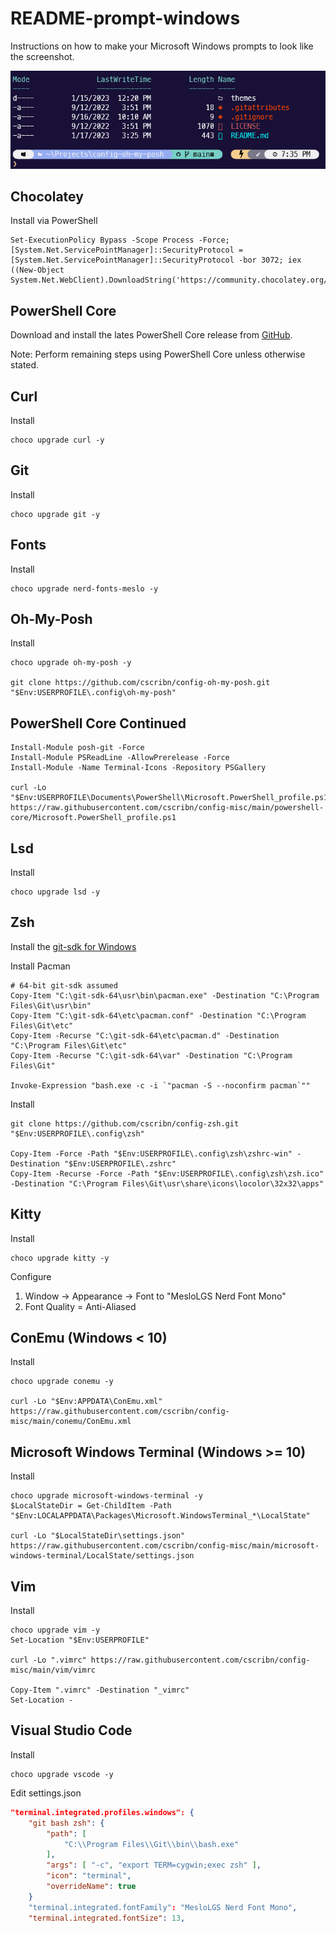 # README-prompt-windows

Instructions on how to make your Microsoft Windows prompts to look like the screenshot.

![prompt](./images/prompt.png)

## Chocolatey

Install via PowerShell

```pwsh
Set-ExecutionPolicy Bypass -Scope Process -Force; [System.Net.ServicePointManager]::SecurityProtocol = [System.Net.ServicePointManager]::SecurityProtocol -bor 3072; iex ((New-Object System.Net.WebClient).DownloadString('https://community.chocolatey.org/install.ps1'))
```

## PowerShell Core

Download and install the lates PowerShell Core release from [GitHub](https://github.com/PowerShell/PowerShell/releases).

Note: Perform remaining steps using PowerShell Core unless otherwise stated.

## Curl

Install

```pwsh
choco upgrade curl -y
```

## Git

Install

```pwsh
choco upgrade git -y
```

## Fonts

Install

```pwsh
choco upgrade nerd-fonts-meslo -y
```

## Oh-My-Posh

Install

```pwsh
choco upgrade oh-my-posh -y

git clone https://github.com/cscribn/config-oh-my-posh.git  "$Env:USERPROFILE\.config\oh-my-posh"
```

## PowerShell Core Continued

```pwsh
Install-Module posh-git -Force
Install-Module PSReadLine -AllowPrerelease -Force
Install-Module -Name Terminal-Icons -Repository PSGallery

curl -Lo "$Env:USERPROFILE\Documents\PowerShell\Microsoft.PowerShell_profile.ps1" https://raw.githubusercontent.com/cscribn/config-misc/main/powershell-core/Microsoft.PowerShell_profile.ps1
```

## Lsd

Install

```pwsh
choco upgrade lsd -y
```

## Zsh

Install the [git-sdk for Windows](https://github.com/git-for-windows/build-extra/releases/latest)

Install Pacman

```pwsh
# 64-bit git-sdk assumed
Copy-Item "C:\git-sdk-64\usr\bin\pacman.exe" -Destination "C:\Program Files\Git\usr\bin"
Copy-Item "C:\git-sdk-64\etc\pacman.conf" -Destination "C:\Program Files\Git\etc"
Copy-Item -Recurse "C:\git-sdk-64\etc\pacman.d" -Destination "C:\Program Files\Git\etc"
Copy-Item -Recurse "C:\git-sdk-64\var" -Destination "C:\Program Files\Git"

Invoke-Expression "bash.exe -c -i `"pacman -S --noconfirm pacman`""
```

Install

```pwsh
git clone https://github.com/cscribn/config-zsh.git  "$Env:USERPROFILE\.config\zsh"

Copy-Item -Force -Path "$Env:USERPROFILE\.config\zsh\zshrc-win" -Destination "$Env:USERPROFILE\.zshrc"
Copy-Item -Recurse -Force -Path "$Env:USERPROFILE\.config\zsh\zsh.ico" -Destination "C:\Program Files\Git\usr\share\icons\locolor\32x32\apps"
```

## Kitty

Install

```pwsh
choco upgrade kitty -y
```

Configure

1. Window -> Appearance -> Font to "MesloLGS Nerd Font Mono"
1. Font Quality = Anti-Aliased

## ConEmu (Windows < 10)

Install

```pwsh
choco upgrade conemu -y

curl -Lo "$Env:APPDATA\ConEmu.xml" https://raw.githubusercontent.com/cscribn/config-misc/main/conemu/ConEmu.xml
```

## Microsoft Windows Terminal (Windows >= 10)

Install

```pwsh
choco upgrade microsoft-windows-terminal -y
$LocalStateDir = Get-ChildItem -Path "$Env:LOCALAPPDATA\Packages\Microsoft.WindowsTerminal_*\LocalState"

curl -Lo "$LocalStateDir\settings.json" https://raw.githubusercontent.com/cscribn/config-misc/main/microsoft-windows-terminal/LocalState/settings.json
```

## Vim

Install

```pwsh
choco upgrade vim -y
Set-Location "$Env:USERPROFILE"

curl -Lo ".vimrc" https://raw.githubusercontent.com/cscribn/config-misc/main/vim/vimrc

Copy-Item ".vimrc" -Destination "_vimrc"
Set-Location -
```

## Visual Studio Code

Install

```pwsh
choco upgrade vscode -y
```

Edit settings.json

```json
"terminal.integrated.profiles.windows": {
    "git bash zsh": {
        "path": [
            "C:\\Program Files\\Git\\bin\\bash.exe"
        ],
        "args": [ "-c", "export TERM=cygwin;exec zsh" ],
        "icon": "terminal",
        "overrideName": true
    }
    "terminal.integrated.fontFamily": "MesloLGS Nerd Font Mono",
    "terminal.integrated.fontSize": 13,
```
